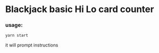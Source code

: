 # Blackjack basic Hi Lo card counter

### usage:

```bash
yarn start
```

it will prompt instructions
